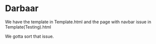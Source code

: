 # Darbaar

We have the template in Template.html and the page with navbar issue in Template(Testing).html

We gotta sort that issue.

